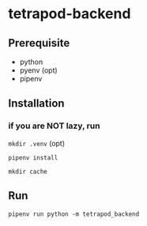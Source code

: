 # tetrapod-backend

## Prerequisite
- python
- pyenv (opt)
- pipenv

## Installation
### if you are NOT lazy, run
`mkdir .venv` (opt)

`pipenv install`

`mkdir cache`


## Run
`pipenv run python -m tetrapod_backend`

